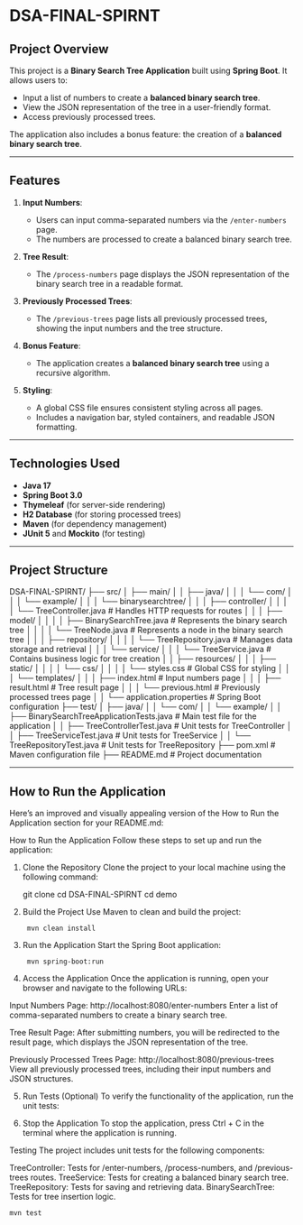 # DSA-FINAL-SPIRNT

## **Project Overview**
This project is a **Binary Search Tree Application** built using **Spring Boot**. It allows users to:
- Input a list of numbers to create a **balanced binary search tree**.
- View the JSON representation of the tree in a user-friendly format.
- Access previously processed trees.

The application also includes a bonus feature: the creation of a **balanced binary search tree**.

---

## **Features**
1. **Input Numbers**:
   - Users can input comma-separated numbers via the `/enter-numbers` page.
   - The numbers are processed to create a balanced binary search tree.

2. **Tree Result**:
   - The `/process-numbers` page displays the JSON representation of the binary search tree in a readable format.

3. **Previously Processed Trees**:
   - The `/previous-trees` page lists all previously processed trees, showing the input numbers and the tree structure.

4. **Bonus Feature**:
   - The application creates a **balanced binary search tree** using a recursive algorithm.

5. **Styling**:
   - A global CSS file ensures consistent styling across all pages.
   - Includes a navigation bar, styled containers, and readable JSON formatting.

---

## **Technologies Used**
- **Java 17**
- **Spring Boot 3.0**
- **Thymeleaf** (for server-side rendering)
- **H2 Database** (for storing processed trees)
- **Maven** (for dependency management)
- **JUnit 5** and **Mockito** (for testing)

---

## **Project Structure**

DSA-FINAL-SPIRNT/
├── src/
│   ├── main/
│   │   ├── java/
│   │   │   └── com/
│   │   │       └── example/
│   │   │           └── binarysearchtree/
│   │   │               ├── controller/
│   │   │               │   └── TreeController.java       # Handles HTTP requests for routes
│   │   │               ├── model/
│   │   │               │   ├── BinarySearchTree.java     # Represents the binary search tree
│   │   │               │   └── TreeNode.java             # Represents a node in the binary search tree
│   │   │               ├── repository/
│   │   │               │   └── TreeRepository.java       # Manages data storage and retrieval
│   │   │               └── service/
│   │   │                   └── TreeService.java          # Contains business logic for tree creation
│   │   ├── resources/
│   │   │   ├── static/
│   │   │   │   └── css/
│   │   │   │       └── styles.css                        # Global CSS for styling
│   │   │   └── templates/
│   │   │       ├── index.html                            # Input numbers page
│   │   │       ├── result.html                           # Tree result page
│   │   │       └── previous.html                         # Previously processed trees page
│   │   └── application.properties                        # Spring Boot configuration
├── test/
│   ├── java/
│   │   └── com/
│   │       └── example/
│   │           ├── BinarySearchTreeApplicationTests.java # Main test file for the application
│   │           ├── TreeControllerTest.java               # Unit tests for TreeController
│   │           ├── TreeServiceTest.java                  # Unit tests for TreeService
│   │           └── TreeRepositoryTest.java               # Unit tests for TreeRepository
├── pom.xml                                                # Maven configuration file
├── README.md                                              # Project documentation

---

## **How to Run the Application**
Here’s an improved and visually appealing version of the How to Run the Application section for your README.md:

How to Run the Application
Follow these steps to set up and run the application:

1. Clone the Repository
Clone the project to your local machine using the following command:

    git clone <repository-url>
        cd DSA-FINAL-SPIRNT
            cd demo

2. Build the Project
    Use Maven to clean and build the project:

        mvn clean install

3. Run the Application
    Start the Spring Boot application:

        mvn spring-boot:run

4. Access the Application
Once the application is running, open your browser and navigate to the following URLs:

Input Numbers Page:
http://localhost:8080/enter-numbers
Enter a list of comma-separated numbers to create a binary search tree.

Tree Result Page:
After submitting numbers, you will be redirected to the result page, which displays the JSON representation of the tree.

Previously Processed Trees Page:
http://localhost:8080/previous-trees
View all previously processed trees, including their input numbers and JSON structures.

5. Run Tests (Optional)
To verify the functionality of the application, run the unit tests:

6. Stop the Application
To stop the application, press Ctrl + C in the terminal where the application is running.

Testing
The project includes unit tests for the following components:

TreeController:
Tests for /enter-numbers, /process-numbers, and /previous-trees routes.
TreeService:
Tests for creating a balanced binary search tree.
TreeRepository:
Tests for saving and retrieving data.
BinarySearchTree:
Tests for tree insertion logic.
    
    mvn test